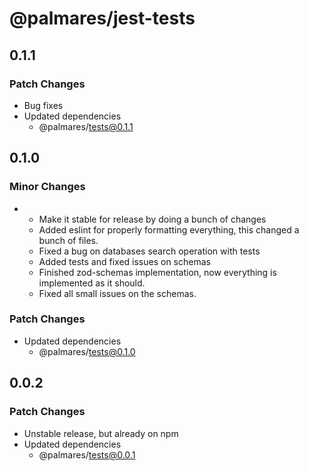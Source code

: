 # @palmares/jest-tests

## 0.1.1

### Patch Changes

- Bug fixes
- Updated dependencies
  - @palmares/tests@0.1.1

## 0.1.0

### Minor Changes

- - Make it stable for release by doing a bunch of changes
  - Added eslint for properly formatting everything, this changed a bunch of files.
  - Fixed a bug on databases search operation with tests
  - Added tests and fixed issues on schemas
  - Finished zod-schemas implementation, now everything is implemented as it should.
  - Fixed all small issues on the schemas.

### Patch Changes

- Updated dependencies
  - @palmares/tests@0.1.0

## 0.0.2

### Patch Changes

- Unstable release, but already on npm
- Updated dependencies
  - @palmares/tests@0.0.1
